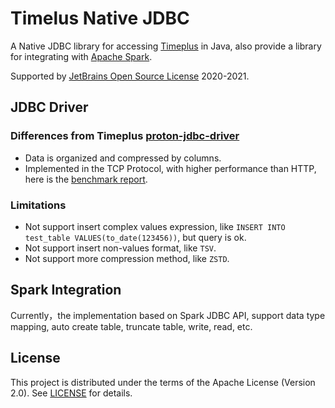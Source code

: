 Timelus Native JDBC
======================
A Native JDBC library for accessing [Timeplus](https://timeplus.com/) in Java, also provide a library for 
integrating with [Apache Spark](https://github.com/apache/spark/).

Supported by [JetBrains Open Source License](https://www.jetbrains.com/?from=timeplus-native-jdbc) 2020-2021. 

## JDBC Driver

### Differences from Timeplus [proton-jdbc-driver](https://github.com/timeplus-io/proton-jdbc-driver)

* Data is organized and compressed by columns.
* Implemented in the TCP Protocol, with higher performance than HTTP, here is the [benchmark report](../dev/benchmark.md).

### Limitations

* Not support insert complex values expression, like `INSERT INTO test_table VALUES(to_date(123456))`, but query is ok.
* Not support insert non-values format, like `TSV`.
* Not support more compression method, like `ZSTD`.

## Spark Integration

Currently，the implementation based on Spark JDBC API, support data type mapping, auto create table, truncate table, write, read, etc.

## License

This project is distributed under the terms of the Apache License (Version 2.0). See [LICENSE](https://github.com/timeplus-io/timeplus-native-jdbc/LICENSE) for details.
